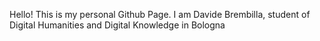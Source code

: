 Hello! This is my personal Github Page. I am Davide Brembilla, student of Digital Humanities and Digital Knowledge in Bologna

